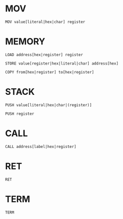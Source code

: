 # MOV

```
MOV value[literal|hex|char] register
```

# MEMORY

```
LOAD address[hex|register] register
```

```
STORE value[register|hex|literal|char] address[hex]
```

```
COPY from[hex|register] to[hex|register]
```

# STACK

```
PUSH value[literal|hex|char|(register)]
```

```
PUSH register
```

# CALL

```
CALL address[label|hex|register]
```

# RET

```
RET
```

# TERM

```
TERM
```
